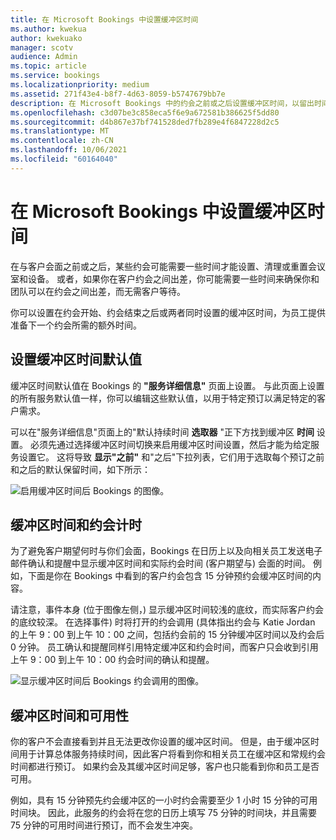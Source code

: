 ```yaml
---
title: 在 Microsoft Bookings 中设置缓冲区时间
ms.author: kwekua
author: kwekuako
manager: scotv
audience: Admin
ms.topic: article
ms.service: bookings
ms.localizationpriority: medium
ms.assetid: 271f43e4-b8f7-4d63-8059-b5747679bb7e
description: 在 Microsoft Bookings 中的约会之前或之后设置缓冲区时间，以留出时间清理或重置设备。
ms.openlocfilehash: c3d07be3c858eca5f6e9a672581b386625f5dd80
ms.sourcegitcommit: d4b867e37bf741528ded7fb289e4f6847228d2c5
ms.translationtype: MT
ms.contentlocale: zh-CN
ms.lasthandoff: 10/06/2021
ms.locfileid: "60164040"
---
```

# <a name="set-buffer-time-in-microsoft-bookings"></a>在 Microsoft Bookings 中设置缓冲区时间

在与客户会面之前或之后，某些约会可能需要一些时间才能设置、清理或重置会议室和设备。 或者，如果你在客户约会之间出差，你可能需要一些时间来确保你和团队可以在约会之间出差，而无需客户等待。

你可以设置在约会开始、约会结束之后或两者同时设置的缓冲区时间，为员工提供准备下一个约会所需的额外时间。

## <a name="set-buffer-time-defaults"></a>设置缓冲区时间默认值

缓冲区时间默认值在 Bookings 的 **"服务详细信息"** 页面上设置。 与此页面上设置的所有服务默认值一样，你可以编辑这些默认值，以用于特定预订以满足特定的客户需求。

可以在"服务详细信息"页面上的"默认持续时间 **选取器** "正下方找到缓冲区 **时间** 设置。 必须先通过选择缓冲区时间切换来启用缓冲区时间设置，然后才能为给定服务设置它。 这将导致 **显示"之前"** 和"之后"下拉列表，它们用于选取每个预订之前和之后的默认保留时间，如下所示： 

   ![启用缓冲区时间后 Bookings 的图像。](../media/bookings-buffertime.png)

## <a name="buffer-time-and-appointment-timing"></a>缓冲区时间和约会计时

为了避免客户期望何时与你们会面，Bookings 在日历上以及向相关员工发送电子邮件确认和提醒中显示缓冲区时间和实际约会时间 (客户期望与) 会面的时间。 例如，下面是你在 Bookings 中看到的客户约会包含 15 分钟预约会缓冲区时间的内容。

请注意，事件本身 (位于图像左侧，) 显示缓冲区时间较浅的底纹，而实际客户约会的底纹较深。 在选择事件) 时将打开的约会调用 (具体指出约会与 Katie Jordan 的上午 9：00 到上午 10：00 之间，包括约会前的 15 分钟缓冲区时间以及约会后 0 分钟。 员工确认和提醒同样引用特定缓冲区和约会时间，而客户只会收到引用上午 9：00 到上午 10：00 约会时间的确认和提醒。

   ![显示缓冲区时间后 Bookings 约会调用的图像。](../media/bookings-buffertime-callout.png)

## <a name="buffer-time-and-availability"></a>缓冲区时间和可用性

你的客户不会直接看到并且无法更改你设置的缓冲区时间。 但是，由于缓冲区时间用于计算总体服务持续时间，因此客户将看到你和相关员工在缓冲区和常规约会时间都进行预订。 如果约会及其缓冲区时间足够，客户也只能看到你和员工是否可用。

例如，具有 15 分钟预先约会缓冲区的一小时约会需要至少 1 小时 15 分钟的可用时间块。 因此，此服务的约会将在您的日历上填写 75 分钟的时间块，并且需要 75 分钟的可用时间进行预订，而不会发生冲突。
